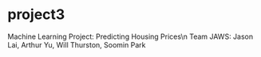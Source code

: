 # project3
Machine Learning Project: Predicting Housing Prices\n
Team JAWS: Jason Lai, Arthur Yu, Will Thurston, Soomin Park
